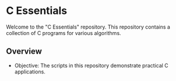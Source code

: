 # C Essentials
Welcome to the "C Essentials" repository. This repository contains a collection of C programs for various algorithms.



## Overview
- Objective: The scripts in this repository demonstrate practical C applications.
